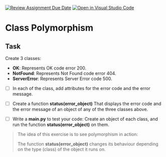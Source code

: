 [![Review Assignment Due Date](https://classroom.github.com/assets/deadline-readme-button-24ddc0f5d75046c5622901739e7c5dd533143b0c8e959d652212380cedb1ea36.svg)](https://classroom.github.com/a/ES38PpdW)
[![Open in Visual Studio Code](https://classroom.github.com/assets/open-in-vscode-718a45dd9cf7e7f842a935f5ebbe5719a5e09af4491e668f4dbf3b35d5cca122.svg)](https://classroom.github.com/online_ide?assignment_repo_id=12793451&assignment_repo_type=AssignmentRepo)
# Class Polymorphism

## Task
Create 3 classes:
* **OK**: Represents OK code error 200.
* **NotFound**: Represents Not Found code error 404.
* **ServerError**: Represents Server Error code 500.

- [ ] In each of the class, add attributes for the error code and the error message.


- [ ] Create a function **status(error_object)** That displays the error code and the error message of an object of any of the three classes above.


-[ ] Write a **main.py** to test your code: Create an object of each class, and run the function **status(error_object)** on them.


> The idea of this exercise is to see polymorphism in action:
> 
> The function **status(error_object)** changes its behaviour depending on the type (class) of the object it runs on.